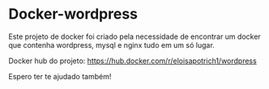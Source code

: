 # Docker-wordpress

Este projeto de docker foi criado pela necessidade de encontrar um docker que contenha wordpress, mysql e nginx tudo em um só lugar.

Docker hub do projeto: https://hub.docker.com/r/eloisapotrich1/wordpress

Espero ter te ajudado também!

